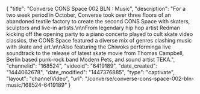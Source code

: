 {
    "title": "Converse CONS Space 002 BLN : Music",
    "description": "For a two week period in October, Converse took over three floors of an abandoned textile factory to create the second CONS Space with skaters, sculptors and live-in artists.\n\nFrom legendary hip hop artist Redman kicking off the opening party to a piano concerto played to cult skate video classics, the CONS Space featured a diverse mix of genres clashing music with skate and art.\n\nAlso featuring the Chiwoks performinga live soundtrack to the release of latest skate movie from Thomas Campbell, Berlin based punk-rock band Modern Pets, and sound artist TEKA.",
    "channelid": "168524",
    "videoid": "6419189",
    "date_created": "1444062678",
    "date_modified": "1447376885",
    "type": "captivate",
    "layout": "channelVideo",
    "url": "\/converse\/converse-cons-space-002-bln-music\/168524-6419189"
}